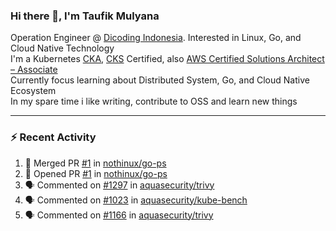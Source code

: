 ### Hi there 👋, I'm Taufik Mulyana
Operation Engineer @ [Dicoding Indonesia](https://www.dicoding.com). Interested in Linux, Go, and Cloud Native Technology  
I'm a Kubernetes [CKA](https://www.credly.com/badges/f714c0dc-5b49-422e-bf51-0a7b2da64a43), [CKS](https://www.credly.com/badges/8459ce24-197f-4db8-a608-342370582296) Certified, also [AWS Certified Solutions Architect – Associate](https://www.credly.com/badges/2a2327f7-8085-48b2-8e76-a932a9af29b0)  
Currently focus learning about Distributed System, Go, and Cloud Native Ecosystem  
In my spare time i like writing, contribute to OSS and learn new things  

---
### :zap: Recent Activity
<!--START_SECTION:activity-->
1. 🎉 Merged PR [#1](https://github.com/nothinux/go-ps/pull/1) in [nothinux/go-ps](https://github.com/nothinux/go-ps)
2. 💪 Opened PR [#1](https://github.com/nothinux/go-ps/pull/1) in [nothinux/go-ps](https://github.com/nothinux/go-ps)
3. 🗣 Commented on [#1297](https://github.com/aquasecurity/trivy/issues/1297) in [aquasecurity/trivy](https://github.com/aquasecurity/trivy)
4. 🗣 Commented on [#1023](https://github.com/aquasecurity/kube-bench/issues/1023) in [aquasecurity/kube-bench](https://github.com/aquasecurity/kube-bench)
5. 🗣 Commented on [#1166](https://github.com/aquasecurity/trivy/issues/1166) in [aquasecurity/trivy](https://github.com/aquasecurity/trivy)
<!--END_SECTION:activity-->

